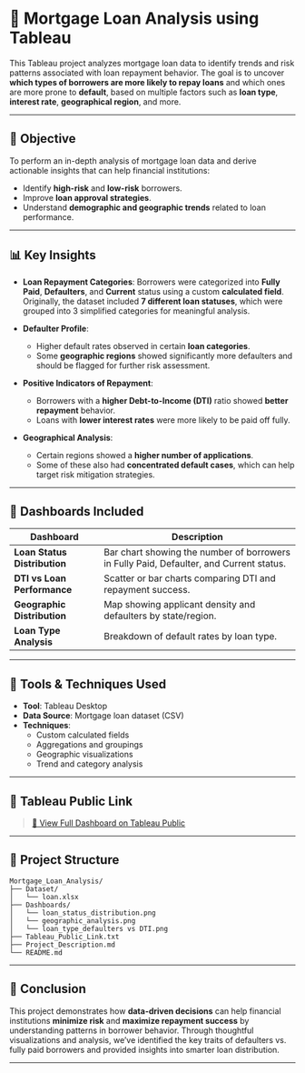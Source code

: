 
# 🏡 Mortgage Loan Analysis using Tableau

This Tableau project analyzes mortgage loan data to identify trends and risk patterns associated with loan repayment behavior. The goal is to uncover **which types of borrowers are more likely to repay loans** and which ones are more prone to **default**, based on multiple factors such as **loan type**, **interest rate**, **geographical region**, and more.

---

## 📌 Objective

To perform an in-depth analysis of mortgage loan data and derive actionable insights that can help financial institutions:
- Identify **high-risk** and **low-risk** borrowers.
- Improve **loan approval strategies**.
- Understand **demographic and geographic trends** related to loan performance.

---

## 📊 Key Insights

- **Loan Repayment Categories**: Borrowers were categorized into **Fully Paid**, **Defaulters**, and **Current** status using a custom **calculated field**. Originally, the dataset included **7 different loan statuses**, which were grouped into 3 simplified categories for meaningful analysis.
  
- **Defaulter Profile**:
  - Higher default rates observed in certain **loan categories**.
  - Some **geographic regions** showed significantly more defaulters and should be flagged for further risk assessment.
  
- **Positive Indicators of Repayment**:
  - Borrowers with a **higher Debt-to-Income (DTI)** ratio showed **better repayment** behavior.
  - Loans with **lower interest rates** were more likely to be paid off fully.

- **Geographical Analysis**:
  - Certain regions showed a **higher number of applications**.
  - Some of these also had **concentrated default cases**, which can help target risk mitigation strategies.

---

## 📌 Dashboards Included

| Dashboard | Description |
|----------|-------------|
| **Loan Status Distribution** | Bar chart showing the number of borrowers in Fully Paid, Defaulter, and Current status. |
| **DTI vs Loan Performance** | Scatter or bar charts comparing DTI and repayment success. |
| **Geographic Distribution** | Map showing applicant density and defaulters by state/region. |
| **Loan Type Analysis** | Breakdown of default rates by loan type. |

---

## 🧮 Tools & Techniques Used

- **Tool**: Tableau Desktop
- **Data Source**: Mortgage loan dataset (CSV)
- **Techniques**:
  - Custom calculated fields
  - Aggregations and groupings
  - Geographic visualizations
  - Trend and category analysis

---

## 🔗 Tableau Public Link

> [📎 View Full Dashboard on Tableau Public](https://public.tableau.com/app/profile/your-username/viz/mortgage-loan-analysis)

---

## 📂 Project Structure

```
Mortgage_Loan_Analysis/
├── Dataset/
│   └── loan.xlsx
├── Dashboards/
│   └── loan_status_distribution.png
│   └── geographic_analysis.png
│   └── loan_type_defaulters vs DTI.png
├── Tableau_Public_Link.txt
├── Project_Description.md
└── README.md
```

---

## 🚀 Conclusion

This project demonstrates how **data-driven decisions** can help financial institutions **minimize risk** and **maximize repayment success** by understanding patterns in borrower behavior. Through thoughtful visualizations and analysis, we’ve identified the key traits of defaulters vs. fully paid borrowers and provided insights into smarter loan distribution.

---
